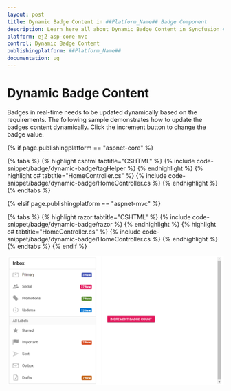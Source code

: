 ```yaml
---
layout: post
title: Dynamic Badge Content in ##Platform_Name## Badge Component
description: Learn here all about Dynamic Badge Content in Syncfusion ##Platform_Name## Badge component of Syncfusion Essential JS 2 and more.
platform: ej2-asp-core-mvc
control: Dynamic Badge Content
publishingplatform: ##Platform_Name##
documentation: ug
---
```


# Dynamic Badge Content

Badges in real-time needs to be updated dynamically based on the requirements. The following sample demonstrates how to update the badges content dynamically. Click the increment button to change the badge value.

{% if page.publishingplatform == "aspnet-core" %}

{% tabs %}
{% highlight cshtml tabtitle="CSHTML" %}
{% include code-snippet/badge/dynamic-badge/tagHelper %}
{% endhighlight %}
{% highlight c# tabtitle="HomeController.cs" %}
{% include code-snippet/badge/dynamic-badge/HomeController.cs %}
{% endhighlight %}
{% endtabs %}

{% elsif page.publishingplatform == "aspnet-mvc" %}

{% tabs %}
{% highlight razor tabtitle="CSHTML" %}
{% include code-snippet/badge/dynamic-badge/razor %}
{% endhighlight %}
{% highlight c# tabtitle="HomeController.cs" %}
{% include code-snippet/badge/dynamic-badge/HomeController.cs %}
{% endhighlight %}
{% endtabs %}
{% endif %}


![Badge Sample](../images/badgecount.PNG)
